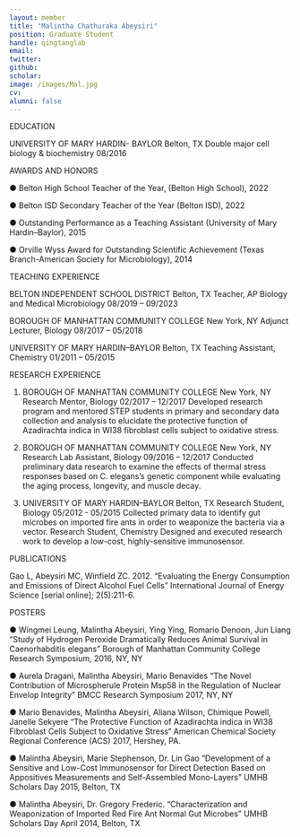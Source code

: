 ```yaml
---
layout: member
title: "Malintha Chathuraka Abeysiri"
position: Graduate Student
handle: qingtanglab
email: 
twitter: 
github: 
scholar: 
image: /images/Mal.jpg
cv: 
alumni: false
---
```


EDUCATION


UNIVERSITY OF MARY HARDIN- BAYLOR Belton, TX
Double major cell biology & biochemistry 08/2016

AWARDS AND HONORS


● Belton High School Teacher of the Year, (Belton High School), 2022

● Belton ISD Secondary Teacher of the Year (Belton ISD), 2022

● Outstanding Performance as a Teaching Assistant (University of Mary
Hardin–Baylor), 2015

● Orville Wyss Award for Outstanding Scientific Achievement (Texas
Branch-American Society for Microbiology), 2014

TEACHING EXPERIENCE


BELTON INDEPENDENT SCHOOL DISTRICT Belton, TX
Teacher, AP Biology and Medical Microbiology 08/2019 – 09/2023

BOROUGH OF MANHATTAN COMMUNITY COLLEGE New York, NY
Adjunct Lecturer, Biology 08/2017 – 05/2018

UNIVERSITY OF MARY HARDIN–BAYLOR Belton, TX
Teaching Assistant, Chemistry 01/2011 – 05/2015

RESEARCH EXPERIENCE


1. BOROUGH OF MANHATTAN COMMUNITY COLLEGE New York, NY
Research Mentor, Biology 02/2017 – 12/2017
Developed research program and mentored STEP students in primary and secondary data
collection and analysis to elucidate the protective function of Azadirachta indica in WI38
fibroblast cells subject to oxidative stress.

3. BOROUGH OF MANHATTAN COMMUNITY COLLEGE New York, NY
Research Lab Assistant, Biology 09/2016 – 12/2017
Conducted preliminary data research to examine the effects of thermal stress responses based on
C. elegans’s genetic component while evaluating the aging process, longevity, and muscle decay.

5. UNIVERSITY OF MARY HARDIN–BAYLOR Belton, TX
Research Student, Biology 05/2012 - 05/2015
Collected primary data to identify gut microbes on imported fire ants in order to weaponize the
bacteria via a vector.
Research Student, Chemistry
Designed and executed research work to develop a low-cost, highly-sensitive immunosensor.

PUBLICATIONS


Gao L, Abeysiri MC, Winfield ZC. 2012. “Evaluating the Energy Consumption and
Emissions of Direct Alcohol Fuel Cells” International Journal of Energy Science [serial
online]; 2(5):211-6.

POSTERS


● Wingmei Leung, Malintha Abeysiri, Ying Ying, Romario Denoon, Jun Liang “Study of
Hydrogen Peroxide Dramatically Reduces Animal Survival in Caenorhabditis elegans”
Borough of Manhattan Community College Research Symposium, 2016, NY, NY

● Aurela Dragani, Malintha Abeysiri, Mario Benavides “The Novel Contribution of
Microspherule Protein Msp58 in the Regulation of Nuclear Envelop Integrity” BMCC
Research Symposium 2017, NY, NY

● Mario Benavides, Malintha Abeysiri, Aliana Wilson, Chimique Powell, Janelle Sekyere
“The Protective Function of Azadirachta indica in WI38 Fibroblast Cells Subject to
Oxidative Stress“ American Chemical Society Regional Conference (ACS) 2017,
Hershey, PA.

● Malintha Abeysiri, Marie Stephenson, Dr. Lin Gao “Development of a Sensitive and
Low-Cost Immunosensor for Direct Detection Based on Appositives Measurements and
Self-Assembled Mono-Layers” UMHB Scholars Day 2015, Belton, TX

● Malintha Abeysiri, Dr. Gregory Frederic. “Characterization and Weaponization of
Imported Red Fire Ant Normal Gut Microbes” UMHB Scholars Day April 2014, Belton,
TX


